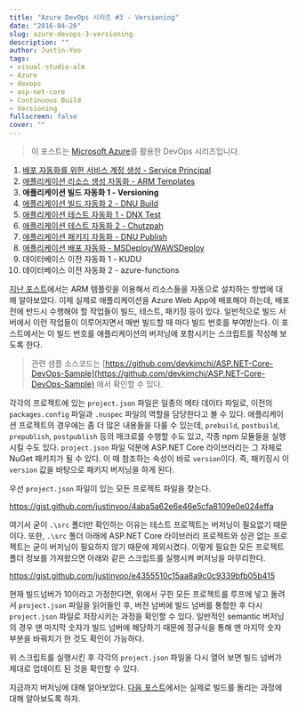 ```yaml
---
title: "Azure DevOps 시리즈 #3 - Versioning"
date: "2016-04-26"
slug: azure-devops-3-versioning
description: ""
author: Justin-Yoo
tags:
- visual-studio-alm
- Azure
- devops
- asp-net-core
- Continuous Build
- Versioning
fullscreen: false
cover: ""
---
```


> 이 포스트는 [Microsoft Azure](https://azure.microsoft.com)를 활용한 DevOps 시리즈입니다.

1. [배포 자동화를 위한 서비스 계정 생성 - Service Principal](http://blog.aliencube.org/ko/2016/04/24/azure-devops-1-service-principal)
2. [애플리케이션 리소스 생성 자동화 - ARM Templates](http://blog.aliencube.org/ko/2016/04/24/azure-devops-2-arm-templates)
3. **애플리케이션 빌드 자동화 1 - Versioning**
4. [애플리케이션 빌드 자동화 2 - DNU Build](http://blog.aliencube.org/ko/2016/04/27/azure-devops-4-dnu-build)
5. [애플리케이션 테스트 자동화 1 - DNX Test](http://blog.aliencube.org/ko/2016/04/28/azure-devops-5-dnx-test)
6. [애플리케이션 테스트 자동화 2 - Chutzpah](http://blog.aliencube.org/ko/2016/04/29/azure-devops-6-chutzpah)
7. [애플리케이션 패키지 자동화 - DNU Publish](http://blog.aliencube.org/ko/2016/04/30/azure-devops-7-dnu-publish)
8. [애플리케이션 배포 자동화 - MSDeploy/WAWSDeploy](http://blog.aliencube.org/ko/2016/05/01/azure-devops-8-msdeploy-wawsdeploy)
9. 데이터베이스 이전 자동화 1 - KUDU
10. 데이터베이스 이전 자동화 2 - azure-functions

[지난 포스트](http://blog.aliencube.org/ko/2016/04/24/azure-devops-2-arm-templates)에서는 ARM 템플릿을 이용해서 리소스들을 자동으로 설치하는 방법에 대해 알아보았다. 이제 실제로 애플리케이션을 Azure Web App에 배포해야 하는데, 배포 전에 반드시 수행해야 할 작업들이 빌드, 테스트, 패키징 등이 있다. 일반적으로 빌드 서버에서 이런 작업들이 이루어지면서 매번 빌드할 때 마다 빌드 번호를 부여받는다. 이 포스트에서는 이 빌드 번호를 애플리케이션의 버저닝에 포함시키는 스크립트를 작성해 보도록 한다.

> 관련 샘플 소스코드는 [https://github.com/devkimchi/ASP.NET-Core-DevOps-Sample](https://github.com/devkimchi/ASP.NET-Core-DevOps-Sample) 에서 확인할 수 있다.

각각의 프로젝트에 있는 `project.json` 파일은 일종의 메타 데이타 파일로, 이전의 `packages.config` 파일과 `.nuspec` 파일의 역할을 담당한다고 볼 수 있다. 애플리케이션 프로젝트의 경우에는 좀 더 많은 내용들을 다룰 수 있는데, `prebuild`, `postbuild`, `prepublish`, `postpublish` 등의 매크로를 수행할 수도 있고, 각종 npm 모듈들을 실행시킬 수도 있다. `project.json` 파일 덕분에 ASP.NET Core 라이브러리는 그 자체로 NuGet 패키지가 될 수 있다. 이 때 참조하는 속성이 바로 `version`이다. 즉, 패키징시 이 `version` 값을 바탕으로 패키지 버저닝을 하게 된다.

우선 `project.json` 파일이 있는 모든 프로젝트 파일을 찾는다.

https://gist.github.com/justinyoo/4aba5a62e6e46e5cfa8109e0e024effa

여기서 굳이 `.\src` 폴더만 확인하는 이유는 테스트 프로젝트는 버저닝이 필요없기 때문이다. 또한, `.\src` 폴더 아래에 ASP.NET Core 라이브러리 프로젝트와 상관 없는 프로젝트는 굳이 버저닝이 필요하지 않기 때문에 제외시켰다. 이렇게 필요한 모든 프로젝트 폴더 정보를 가져왔으면 아래와 같은 스크립트를 실행시켜 버저닝을 마무리한다.

https://gist.github.com/justinyoo/e4355510c15aa8a9c0c9339bfb05b415

현재 빌드넘버가 10이라고 가정한다면, 위에서 구한 모든 프로젝트를 루프에 넣고 돌려서 `project.json` 파일을 읽어들인 후, 버전 넘버에 빌드 넘버를 통합한 후 다시 `project.json` 파일로 저장시키는 과정을 확인할 수 있다. 일반적인 semantic 버저닝의 경우 맨 마지막 숫자가 빌드 넘버에 해당하기 때문에 정규식을 통해 맨 마지막 숫자 부분을 바꿔치기 한 것도 확인이 가능하다.

위 스크립트를 실행시킨 후 각각의 `project.json` 파일을 다시 열어 보면 빌드 넘버가 제대로 업데이트 된 것을 확인할 수 있다.

지금까지 버저닝에 대해 알아보았다. [다음 포스트](http://blog.aliencube.org/ko/2016/04/27/azure-devops-4-dnu-build)에서는 실제로 빌드를 돌리는 과정에 대해 알아보도록 하자.

